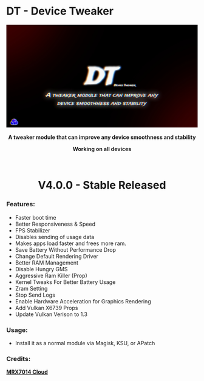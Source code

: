 # DT - Device Tweaker

<div align="center"><img src="DT-banner.jpg">
  
**A tweaker module that can improve any device smoothness and stability**

**Working on all devices**

<br />

# V4.0.0 - Stable Released

</div>

### Features:
- Faster boot time
- Better Responsiveness & Speed
- FPS Stabilizer
- Disables sending of usage data
- Makes apps load faster and frees more ram.
- Save Battery Without Performance Drop
- Change Default Rendering Driver 
- Better RAM Management
- Disable Hungry GMS
- Aggressive Ram Killer (Prop)
- Kernel Tweaks For Better Battery Usage 
- Zram Setting
- Stop Send Logs
- Enable Hardware Acceleration for Graphics Rendering
- Add Vulkan X6739 Props
- Update Vulkan Verison to 1.3

### Usage:
- Install it as a normal module via Magisk, KSU, or APatch

### Credits:
<a href="https://t.me/mrx7014cloud">**MRX7014 Cloud**</a>
